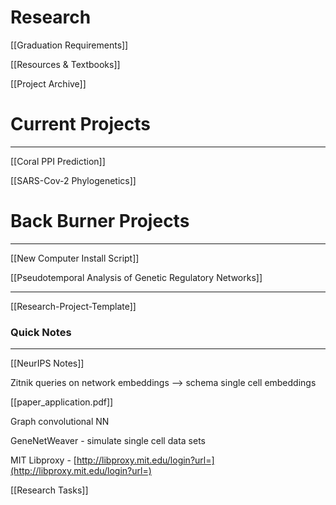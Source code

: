 # Research

[[Graduation Requirements]]

[[Resources & Textbooks]]

[[Project Archive]]

# Current Projects

---

[[Coral PPI Prediction]]

[[SARS-Cov-2 Phylogenetics]]

# Back Burner Projects

---

[[New Computer Install Script]]

[[Pseudotemporal Analysis of Genetic Regulatory Networks]]

---

[[Research-Project-Template]]

### Quick Notes

---

[[NeurIPS Notes]]

Zitnik queries on network embeddings —> schema single cell embeddings

[[paper_application.pdf]]

Graph convolutional NN

GeneNetWeaver - simulate single cell data sets

MIT Libproxy - [http://libproxy.mit.edu/login?url=](http://libproxy.mit.edu/login?url=)

[[Research Tasks]]